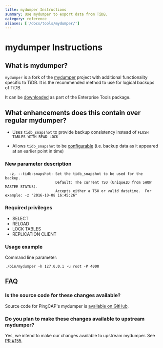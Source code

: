 ```yaml
---
title: mydumper Instructions 
summary: Use mydumper to export data from TiDB.
category: reference
aliases: ['/docs/tools/mydumper/']
---
```


# mydumper Instructions

## What is mydumper?

`mydumper` is a fork of the [mydumper](https://github.com/maxbube/mydumper) project with additional functionality specific to TiDB. It is the recommended method to use for logical backups of TiDB.

It can be [downloaded](/tools/download.md) as part of the Enterprise Tools package.

## What enhancements does this contain over regular mydumper?

+ Uses `tidb_snapshot` to provide backup consistency instead of `FLUSH TABLES WITH READ LOCK`

+ Allows `tidb_snapshot` to be [configurable](/op-guide/history-read.md#how-tidb-reads-data-from-history-versions) (i.e. backup data as it appeared at an earlier point in time)

### New parameter description

```
  -z, --tidb-snapshot: Set the tidb_snapshot to be used for the backup.
                       Default: The current TSO (UniqueID from SHOW MASTER STATUS).
                       Accepts either a TSO or valid datetime.  For example: -z "2016-10-08 16:45:26"
```

### Required privileges

- SELECT
- RELOAD
- LOCK TABLES
- REPLICATION CLIENT

### Usage example

Command line parameter:

```
./bin/mydumper -h 127.0.0.1 -u root -P 4000
```

## FAQ

### Is the source code for these changes available?

Source code for PingCAP's mydumper is [available on GitHub](https://github.com/pingcap/mydumper).

### Do you plan to make these changes available to upstream mydumper?

Yes, we intend to make our changes available to upstream mydumper. See [PR #155](https://github.com/maxbube/mydumper/pull/155).
